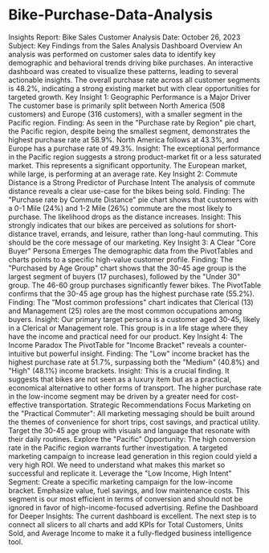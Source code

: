 # Bike-Purchase-Data-Analysis

Insights Report: Bike Sales Customer Analysis
Date: October 26, 2023
Subject: Key Findings from the Sales Analysis Dashboard
Overview
An analysis was performed on customer sales data to identify key demographic and behavioral trends driving bike purchases. An interactive dashboard was created to visualize these patterns, leading to several actionable insights. The overall purchase rate across all customer segments is 48.2%, indicating a strong existing market but with clear opportunities for targeted growth.
Key Insight 1: Geographic Performance is a Major Driver
The customer base is primarily split between North America (508 customers) and Europe (316 customers), with a smaller segment in the Pacific region.
Finding: As seen in the "Purchase rate by Region" pie chart, the Pacific region, despite being the smallest segment, demonstrates the highest purchase rate at 58.9%. North America follows at 43.3%, and Europe has a purchase rate of 49.3%.
Insight: The exceptional performance in the Pacific region suggests a strong product-market fit or a less saturated market. This represents a significant opportunity. The European market, while large, is performing at an average rate.
Key Insight 2: Commute Distance is a Strong Predictor of Purchase Intent
The analysis of commute distance reveals a clear use-case for the bikes being sold.
Finding: The "Purchase rate by Commute Distance" pie chart shows that customers with a 0-1 Mile (24%) and 1-2 Mile (26%) commute are the most likely to purchase. The likelihood drops as the distance increases.
Insight: This strongly indicates that our bikes are perceived as solutions for short-distance travel, errands, and leisure, rather than long-haul commuting. This should be the core message of our marketing.
Key Insight 3: A Clear "Core Buyer" Persona Emerges
The demographic data from the PivotTables and charts points to a specific high-value customer profile.
Finding: The "Purchased by Age Group" chart shows that the 30-45 age group is the largest segment of buyers (17 purchases), followed by the "Under 30" group. The 46-60 group purchases significantly fewer bikes. The PivotTable confirms that the 30-45 age group has the highest purchase rate (55.2%).
Finding: The "Most common professions" chart indicates that Clerical (13) and Management (25) roles are the most common occupations among buyers.
Insight: Our primary target persona is a customer aged 30-45, likely in a Clerical or Management role. This group is in a life stage where they have the income and practical need for our product.
Key Insight 4: The Income Paradox
The PivotTable for "Income Bracket" reveals a counter-intuitive but powerful insight.
Finding: The "Low" income bracket has the highest purchase rate at 51.7%, surpassing both the "Medium" (40.8%) and "High" (48.1%) income brackets.
Insight: This is a crucial finding. It suggests that bikes are not seen as a luxury item but as a practical, economical alternative to other forms of transport. The higher purchase rate in the low-income segment may be driven by a greater need for cost-effective transportation.
Strategic Recommendations
Focus Marketing on the "Practical Commuter": All marketing messaging should be built around the themes of convenience for short trips, cost savings, and practical utility. Target the 30-45 age group with visuals and language that resonate with their daily routines.
Explore the "Pacific" Opportunity: The high conversion rate in the Pacific region warrants further investigation. A targeted marketing campaign to increase lead generation in this region could yield a very high ROI. We need to understand what makes this market so successful and replicate it.
Leverage the "Low Income, High Intent" Segment: Create a specific marketing campaign for the low-income bracket. Emphasize value, fuel savings, and low maintenance costs. This segment is our most efficient in terms of conversion and should not be ignored in favor of high-income-focused advertising.
Refine the Dashboard for Deeper Insights: The current dashboard is excellent. The next step is to connect all slicers to all charts and add KPIs for Total Customers, Units Sold, and Average Income to make it a fully-fledged business intelligence tool.
